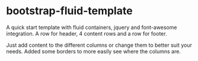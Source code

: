 # bootstrap-fluid-template
A quick start template with fluid containers, jquery and font-awesome integration. 
A row for header, 4 content rows and a row for footer.

Just add content to the different columns or change them to better suit your needs. 
Added some borders to more easily see where the columns are. 
